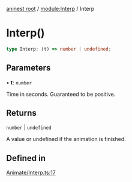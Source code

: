 [aninest root](../../index.md) / [module:Interp](../index.md) / Interp

# Interp()

```ts
type Interp: (t) => number | undefined;
```

## Parameters

• **t**: `number`

Time in seconds. Guaranteed to be positive.

## Returns

`number` \| `undefined`

A value or undefined if the animation is finished.

## Defined in

[Animate/Interp.ts:17](https://github.com/zphrs/aninest/blob/8c5d5cec878cb0688cbcb852e4de66105e356f88/core/src/Animate/Interp.ts#L17)
